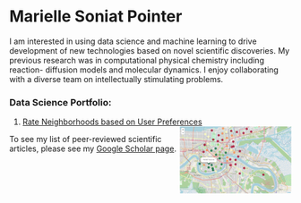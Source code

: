 # Marielle Soniat Pointer

I am interested in using data science and machine learning to drive development of new technologies based on 
novel scientific discoveries. My previous research was in computational physical chemistry including reaction-
diffusion models and molecular dynamics. I enjoy collaborating with a diverse team on intellectually stimulating
problems. 

### Data Science Portfolio:
1. [Rate Neighborhoods based on User Preferences](https://mariellesp.github.io/Rate-Neighborhoods/)  
        <img src="ratings01.PNG" alt="Static png image for display" style="float: right;" width="200">

   


To see my list of peer-reviewed scientific articles, please see my [Google Scholar page](https://scholar.google.com/citations?hl=en&user=F08h7FwAAAAJ&view_op=list_works&sortby=pubdate).
